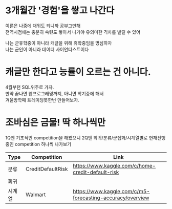 # 3개월간 '경험'을 쌓고 나간다
이론은 나중에 채워도 되니까 공부그만해<br>
전역시점에는 충분히 숙련도 쌓아서 나가야 유의미한 격차를 벌릴 수 있어<br>

나는 군휴학중이 아니라 캐글을 위해 휴학중임을 명심하자<br>
나는 군인이 아니라 데이터 사이언티스트이다<br>

# 캐글만 한다고 능률이 오르는 건 아니다.
4월부턴 SQL위주로 가자.<br>
만약 끝나면 웹프로그래밍까지, 아니면 학기중에 해서<br> 
겨울방학때 트레이딩봇한번 만들어보자.<br>

# 조바심은 금물! 딱 하나씩만
1Q엔 기초적인 competition을 해봤으니
2Q엔 회귀/분류/군집화/시계열별로 현재진행중인 competition 하나씩 나가보기 

Type|Competition|Link
-|-|-
분류|CreditDefaultRisk|https://www.kaggle.com/c/home-credit-default-risk
회귀|
시계열|Walmart|https://www.kaggle.com/c/m5-forecasting-accuracy/overview
